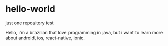 # hello-world
just one repository test

Hello, i'm a brazilian that love programming in java, but i want to learn more about android, ios, react-native, ionic.
